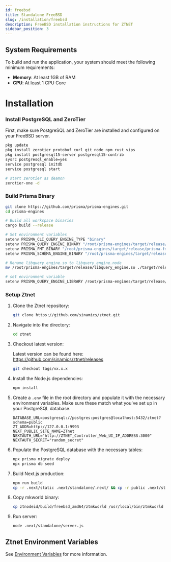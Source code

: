 ```yaml
---
id: freebsd
title: Standalone FreeBSD
slug: /installation/freebsd
description: FreeBSD installation instructions for ZTNET
sidebar_position: 3
---
```


## System Requirements

To build and run the application, your system should meet the following minimum requirements:

- **Memory**: At least 1GB of RAM
- **CPU**: At least 1 CPU Core

# Installation

### Install PostgreSQL and ZeroTier
First, make sure PostgreSQL and ZeroTier are installed and configured on your FreeBSD server.
```bash
pkg update
pkg install zerotier protobuf curl git node npm rust vips
pkg install postgresql15-server postgresql15-contrib
sysrc postgresql_enable=yes
service postgresql initdb
service postgresql start

# start zerotier as deamon
zerotier-one -d
```

### Build Prisma Binary
```bash
git clone https://github.com/prisma/prisma-engines.git
cd prisma-engines

# Build all workspace binaries
cargo build --release

# Set environment variables
setenv PRISMA_CLI_QUERY_ENGINE_TYPE "binary"
setenv PRISMA_QUERY_ENGINE_BINARY "/root/prisma-engines/target/release/query-engine"
setenv PRISMA_FMT_BINARY "/root/prisma-engines/target/release/prisma-fmt"
setenv PRISMA_SCHEMA_ENGINE_BINARY "/root/prisma-engines/target/release/schema-engine"

# Rename libquery_engine.so to libquery_engine.node
mv /root/prisma-engines/target/release/libquery_engine.so ./target/release/libquery_engine.node

# set environment variable
setenv PRISMA_QUERY_ENGINE_LIBRARY /root/prisma-engines/target/release/libquery_engine.node
```


### Setup Ztnet

1. Clone the Ztnet repository:

    ```bash
    git clone https://github.com/sinamics/ztnet.git
    ```

2. Navigate into the directory:
    ```bash
    cd ztnet
    ```

3. Checkout latest version:
    
    Latest version can be found here: https://github.com/sinamics/ztnet/releases

    ```bash
    git checkout tags/vx.x.x
    ```

4. Install the Node.js dependencies:
    ```bash
    npm install
    ```

5. Create a `.env` file in the root directory and populate it with the necessary environment variables. Make sure these match what you've set up in your PostgreSQL database.
    ```
    DATABASE_URL=postgresql://postgres:postgres@localhost:5432/ztnet?schema=public
    ZT_ADDR=http://127.0.0.1:9993
    NEXT_PUBLIC_SITE_NAME=ZTnet
    NEXTAUTH_URL="http://ZTNET_Controller_Web_UI_IP_ADDRESS:3000"
    NEXTAUTH_SECRET="random_secret"
    ```

6. Populate the PostgreSQL database with the necessary tables:
    ```bash
    npx prisma migrate deploy
    npx prisma db seed
    ```

7. Build Next.js production:
    ```bash
    npm run build
    cp -r .next/static .next/standalone/.next/ && cp -r public .next/standalone/
    ```

8. Copy mkworld binary:
    ```bash
    cp ztnodeid/build/freebsd_amd64/ztmkworld /usr/local/bin/ztmkworld
    ```
9. Run server:
    ```bash
    node .next/standalone/server.js
    ```

## Ztnet Environment Variables
See [Environment Variables](/installation/options#environment-variables) for more information.
